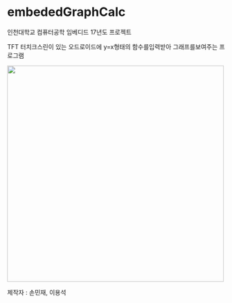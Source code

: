 # embededGraphCalc
인천대학교 컴퓨터공학 임베디드 17년도 프로젝트

TFT 터치크스린이 있는 오드로이드에 y=x형태의 함수를입력받아 그래프를보여주는 프로그램

<img src="https://lh3.googleusercontent.com/z8xqMeHu3jEVJ8vSvaNmJBT4nLVjfox82uhyX7vQbWzU6a-1BSa1J0vMAo_u65dC68OLi_18J1HZCMvzxU9-WRGb4GoyzI0DM8709fzh2nWrSZ4VNNJFb0ttvAorCNkicpx5e5CmKOitgceDuvi6qXCn4BOIBtdRSF9yL0bwcz3-l9iLom1p-DT16FwCkVdw-2MST5IGn0TNhmP08kdSFO6PnnAZoho_6vu_qJau2RuCpf8WmVF8mXH8oeygkhRrmWyszx8bxl4AhZ_TXm3dXnP7FnehnXWy6O2_1wbgsrGwTrk1Dle84WVAKvF8S25SwMRU6Zy9QVuJMyxwgajeBx5Q6VqVJ05VdpKmiCMdiqaqwNJLx6WR5h_36UTNVnctabnES0FVel0QbWP9_nKsPTEg-ZTvokqWL83SuoR5-jhYvCsvFUQWijJ5LCE2uRKKXtwbihwkdJPgLbPCs-mHXo2EwFuLMR1sG9zj3u-GpHTKttifKfYSAhG5yY8ElkKDeKwr7u8aLqkfIgKZ8gPuXMs3YoO_TwmSvhm4NUN0iid8LJhyQq55xht_het6gfkfeqMQ5iWMwImvMGbqi6aaTmuzNrfkyPNz8HqArqsS=w1328-h1022-no" width="500">

제작자 : 손민재, 이용석
